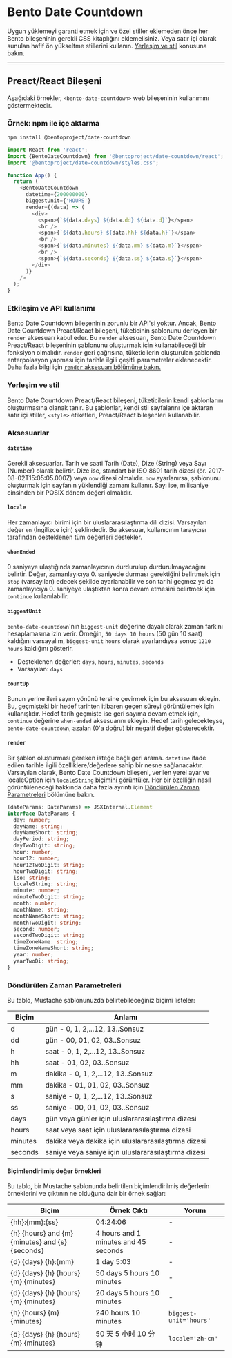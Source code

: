 # Bento Date Countdown

Uygun yüklemeyi garanti etmek için ve özel stiller eklemeden önce her Bento bileşeninin gerekli CSS kitaplığını eklemelisiniz. Veya satır içi olarak sunulan hafif ön yükseltme stillerini kullanın. [Yerleşim ve stil](#layout-and-style) konusuna bakın.

<!--
## Web Component

TODO(https://go.amp.dev/issue/36619): Restore this section. We don't include it because we don't support <template> in Bento Web Components yet.

An older version of this file contains the removed section, though it's incorrect:

https://github.com/ampproject/amphtml/blob/422d171e87571c4d125a2bf956e78e92444c10e8/extensions/amp-date-countdown/1.0/README.md
-->

---

## Preact/React Bileşeni

Aşağıdaki örnekler, `<bento-date-countdown>` web bileşeninin kullanımını göstermektedir.

### Örnek: npm ile içe aktarma

```sh
npm install @bentoproject/date-countdown
```

```javascript
import React from 'react';
import {BentoDateCountdown} from '@bentoproject/date-countdown/react';
import '@bentoproject/date-countdown/styles.css';

function App() {
  return (
    <BentoDateCountdown
      datetime={200000000}
      biggestUnit={'HOURS'}
      render={(data) => (
        <div>
          <span>{`${data.days} ${data.dd} ${data.d}`}</span>
          <br />
          <span>{`${data.hours} ${data.hh} ${data.h}`}</span>
          <br />
          <span>{`${data.minutes} ${data.mm} ${data.m}`}</span>
          <br />
          <span>{`${data.seconds} ${data.ss} ${data.s}`}</span>
        </div>
      )}
    />
  );
}
```

### Etkileşim ve API kullanımı

Bento Date Countdown bileşeninin zorunlu bir API'si yoktur. Ancak, Bento Date Countdown Preact/React bileşeni, tüketicinin şablonunu derleyen bir `render` aksesuarı kabul eder. Bu `render` aksesuarı, Bento Date Countdown Preact/React bileşeninin şablonunu oluşturmak için kullanabileceği bir fonksiyon olmalıdır. `render` geri çağrısına, tüketicilerin oluşturulan şablonda enterpolasyon yapması için tarihle ilgili çeşitli parametreler eklenecektir. Daha fazla bilgi için <a href="#render" data-md-type="link">`render` aksesuarı bölümüne bakın.</a>

### Yerleşim ve stil

Bento Date Countdown Preact/React bileşeni, tüketicilerin kendi şablonlarını oluşturmasına olanak tanır. Bu şablonlar, kendi stil sayfalarını içe aktaran satır içi stiller, `<style>` etiketleri, Preact/React bileşenleri kullanabilir.

### Aksesuarlar

#### `datetime`

Gerekli aksesuarlar. Tarih ve saati Tarih (Date), Dize (String) veya Sayı (Number) olarak belirtir. Dize ise, standart bir ISO 8601 tarih dizesi (ör. 2017-08-02T15:05:05.000Z) veya `now` dizesi olmalıdır. `now` ayarlanırsa, şablonunu oluşturmak için sayfanın yüklendiği zamanı kullanır. Sayı ise, milisaniye cinsinden bir POSIX dönem değeri olmalıdır.

#### `locale`

Her zamanlayıcı birimi için bir uluslararasılaştırma dili dizisi. Varsayılan değer `en` (İngilizce için) şeklindedir. Bu aksesuar, kullanıcının tarayıcısı tarafından desteklenen tüm değerleri destekler.

#### `whenEnded`

0 saniyeye ulaştığında zamanlayıcının durdurulup durdurulmayacağını belirtir. Değer, zamanlayıcıya 0. saniyede durması gerektiğini belirtmek için `stop` (varsayılan) edecek şekilde ayarlanabilir ve son tarihi geçmez ya da zamanlayıcıya 0. saniyeye ulaştıktan sonra devam etmesini belirtmek için `continue` kullanılabilir.

#### `biggestUnit`

`bento-date-countdown`'nın `biggest-unit` değerine dayalı olarak zaman farkını hesaplamasına izin verir. Örneğin, `50 days 10 hours` (50 gün 10 saat) kaldığını varsayalım, `biggest-unit` `hours` olarak ayarlandıysa sonuç `1210 hours` kaldığını gösterir.

-   Desteklenen değerler: `days`, `hours`, `minutes`, `seconds`
-   Varsayılan: `days`

#### `countUp`

Bunun yerine ileri sayım yönünü tersine çevirmek için bu aksesuarı ekleyin. Bu, geçmişteki bir hedef tarihten itibaren geçen süreyi görüntülemek için kullanışlıdır. Hedef tarih geçmişte ise geri sayıma devam etmek için, `continue` değerine `when-ended` aksesuarını ekleyin. Hedef tarih gelecekteyse, `bento-date-countdown`, azalan (0'a doğru) bir negatif değer gösterecektir.

#### `render`

Bir şablon oluşturması gereken isteğe bağlı geri arama. `datetime` ifade edilen tarihle ilgili özelliklere/değerlere sahip bir nesne sağlanacaktır. Varsayılan olarak, Bento Date Countdown bileşeni, verilen yerel ayar ve localeOption için [`localeString` biçimini görüntüler.](https://developer.mozilla.org/en-US/docs/Web/JavaScript/Reference/Global_Objects/Date/toLocaleString) Her bir özelliğin nasıl görüntüleneceği hakkında daha fazla ayrıntı için [Döndürülen Zaman Parametreleri](#returned-time-parameters) bölümüne bakın.

```typescript
(dateParams: DateParams) => JSXInternal.Element
interface DateParams {
  day: number;
  dayName: string;
  dayNameShort: string;
  dayPeriod: string;
  dayTwoDigit: string;
  hour: number;
  hour12: number;
  hour12TwoDigit: string;
  hourTwoDigit: string;
  iso: string;
  localeString: string;
  minute: number;
  minuteTwoDigit: string;
  month: number;
  monthName: string;
  monthNameShort: string;
  monthTwoDigit: string;
  second: number;
  secondTwoDigit: string;
  timeZoneName: string;
  timeZoneNameShort: string;
  year: number;
  yearTwoDi: string;
}
```

### Döndürülen Zaman Parametreleri

Bu tablo, Mustache şablonunuzda belirtebileceğiniz biçimi listeler:

| Biçim   | Anlamı                                              |
| ------- | --------------------------------------------------- |
| d       | gün - 0, 1, 2,...12, 13..Sonsuz                     |
| dd      | gün - 00, 01, 02, 03..Sonsuz                        |
| h       | saat - 0, 1, 2,...12, 13..Sonsuz                    |
| hh      | saat - 01, 02, 03..Sonsuz                           |
| m       | dakika - 0, 1, 2,...12, 13..Sonsuz                  |
| mm      | dakika - 01, 01, 02, 03..Sonsuz                     |
| s       | saniye - 0, 1, 2,...12, 13..Sonsuz                  |
| ss      | saniye - 00, 01, 02, 03..Sonsuz                     |
| days    | gün veya günler için uluslararasılaştırma dizesi    |
| hours   | saat veya saat için uluslararasılaştırma dizesi     |
| minutes | dakika veya dakika için uluslararasılaştırma dizesi |
| seconds | saniye veya saniye için uluslararasılaştırma dizesi |

#### Biçimlendirilmiş değer örnekleri

Bu tablo, bir Mustache şablonunda belirtilen biçimlendirilmiş değerlerin örneklerini ve çıktının ne olduğuna dair bir örnek sağlar:

| Biçim                                           | Örnek Çıktı                          | Yorum                  |
| ----------------------------------------------- | ------------------------------------ | ---------------------- |
| {hh}:{mm}:{ss}                                  | 04:24:06                             | -                      |
| {h} {hours} and {m} {minutes} and {s} {seconds} | 4 hours and 1 minutes and 45 seconds | -                      |
| {d} {days} {h}:{mm}                             | 1 day 5:03                           | -                      |
| {d} {days} {h} {hours} {m} {minutes}            | 50 days 5 hours 10 minutes           | -                      |
| {d} {days} {h} {hours} {m} {minutes}            | 20 days 5 hours 10 minutes           | -                      |
| {h} {hours} {m} {minutes}                       | 240 hours 10 minutes                 | `biggest-unit='hours'` |
| {d} {days} {h} {hours} {m} {minutes}            | 50 天 5 小时 10 分钟                 | `locale='zh-cn'`       |
